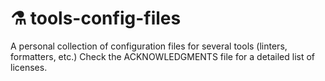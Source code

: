 # :alembic: tools-config-files

A personal collection of configuration files for several tools (linters, formatters, etc.)
Check the ACKNOWLEDGMENTS file for a detailed list of licenses.

